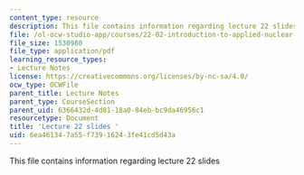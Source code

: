 ```yaml
---
content_type: resource
description: This file contains information regarding lecture 22 slides
file: /ol-ocw-studio-app/courses/22-02-introduction-to-applied-nuclear-physics-spring-2012/6ea461347a55f73916243fe41cd5d43a_MIT22_02S12_lec22.pdf
file_size: 1530980
file_type: application/pdf
learning_resource_types:
- Lecture Notes
license: https://creativecommons.org/licenses/by-nc-sa/4.0/
ocw_type: OCWFile
parent_title: Lecture Notes
parent_type: CourseSection
parent_uid: 6366432d-4d81-18a0-84eb-bc9da46956c1
resourcetype: Document
title: 'Lecture 22 slides '
uid: 6ea46134-7a55-f739-1624-3fe41cd5d43a
---
```

This file contains information regarding lecture 22 slides